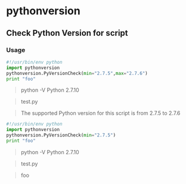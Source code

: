 # pythonversion

## Check Python Version for script

### Usage
``` python
#!/usr/bin/env python
import pythonversion
pythonversion.PyVersionCheck(min="2.7.5",max="2.7.6")
print "foo"
```

>python -V
Python 2.7.10

>test.py

>The supported Python version for this script is from 2.7.5 to 2.7.6

``` python
#!/usr/bin/env python
import pythonversion
pythonversion.PyVersionCheck(min="2.7.5")
print "foo"
```

>python -V
Python 2.7.10

>test.py

>foo